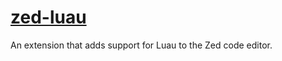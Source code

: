 # [zed-luau](https://github.com/4teapo/zed-luau)

An extension that adds support for Luau to the Zed code editor.
